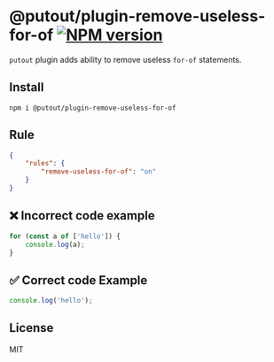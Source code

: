 # @putout/plugin-remove-useless-for-of [![NPM version][NPMIMGURL]][NPMURL]

[NPMIMGURL]: https://img.shields.io/npm/v/@putout/plugin-remove-useless-for-of.svg?style=flat&longCache=true
[NPMURL]: https://npmjs.org/package/@putout/plugin-remove-useless-for-of "npm"

`putout` plugin adds ability to remove useless `for-of` statements.

## Install

```
npm i @putout/plugin-remove-useless-for-of
```

## Rule

```json
{
    "rules": {
        "remove-useless-for-of": "on"
    }
}
```

## ❌ Incorrect code example

```js
for (const a of ['hello']) {
    console.log(a);
}
```

## ✅ Correct code Example

```js
console.log('hello');
```

## License

MIT
